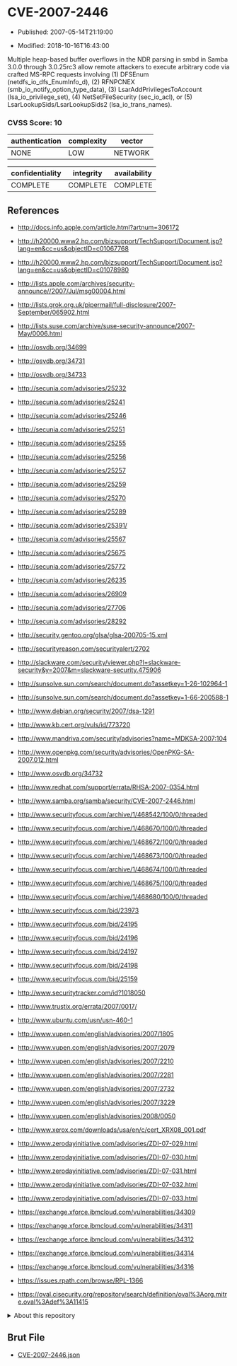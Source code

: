 # CVE-2007-2446

- Published: 2007-05-14T21:19:00

- Modified: 2018-10-16T16:43:00

Multiple heap-based buffer overflows in the NDR parsing in smbd in Samba 3.0.0 through 3.0.25rc3 allow remote attackers to execute arbitrary code via crafted MS-RPC requests involving (1) DFSEnum (netdfs_io_dfs_EnumInfo_d), (2) RFNPCNEX (smb_io_notify_option_type_data), (3) LsarAddPrivilegesToAccount (lsa_io_privilege_set), (4) NetSetFileSecurity (sec_io_acl), or (5) LsarLookupSids/LsarLookupSids2 (lsa_io_trans_names).

### CVSS Score: **10**

| authentication | complexity | vector |
| --- | --- | --- |
| NONE | LOW | NETWORK |

| confidentiality | integrity | availability |
| --- | --- | --- |
| COMPLETE | COMPLETE | COMPLETE |

## References

* http://docs.info.apple.com/article.html?artnum=306172

* http://h20000.www2.hp.com/bizsupport/TechSupport/Document.jsp?lang=en&cc=us&objectID=c01067768

* http://h20000.www2.hp.com/bizsupport/TechSupport/Document.jsp?lang=en&cc=us&objectID=c01078980

* http://lists.apple.com/archives/security-announce//2007/Jul/msg00004.html

* http://lists.grok.org.uk/pipermail/full-disclosure/2007-September/065902.html

* http://lists.suse.com/archive/suse-security-announce/2007-May/0006.html

* http://osvdb.org/34699

* http://osvdb.org/34731

* http://osvdb.org/34733

* http://secunia.com/advisories/25232

* http://secunia.com/advisories/25241

* http://secunia.com/advisories/25246

* http://secunia.com/advisories/25251

* http://secunia.com/advisories/25255

* http://secunia.com/advisories/25256

* http://secunia.com/advisories/25257

* http://secunia.com/advisories/25259

* http://secunia.com/advisories/25270

* http://secunia.com/advisories/25289

* http://secunia.com/advisories/25391/

* http://secunia.com/advisories/25567

* http://secunia.com/advisories/25675

* http://secunia.com/advisories/25772

* http://secunia.com/advisories/26235

* http://secunia.com/advisories/26909

* http://secunia.com/advisories/27706

* http://secunia.com/advisories/28292

* http://security.gentoo.org/glsa/glsa-200705-15.xml

* http://securityreason.com/securityalert/2702

* http://slackware.com/security/viewer.php?l=slackware-security&y=2007&m=slackware-security.475906

* http://sunsolve.sun.com/search/document.do?assetkey=1-26-102964-1

* http://sunsolve.sun.com/search/document.do?assetkey=1-66-200588-1

* http://www.debian.org/security/2007/dsa-1291

* http://www.kb.cert.org/vuls/id/773720

* http://www.mandriva.com/security/advisories?name=MDKSA-2007:104

* http://www.openpkg.com/security/advisories/OpenPKG-SA-2007.012.html

* http://www.osvdb.org/34732

* http://www.redhat.com/support/errata/RHSA-2007-0354.html

* http://www.samba.org/samba/security/CVE-2007-2446.html

* http://www.securityfocus.com/archive/1/468542/100/0/threaded

* http://www.securityfocus.com/archive/1/468670/100/0/threaded

* http://www.securityfocus.com/archive/1/468672/100/0/threaded

* http://www.securityfocus.com/archive/1/468673/100/0/threaded

* http://www.securityfocus.com/archive/1/468674/100/0/threaded

* http://www.securityfocus.com/archive/1/468675/100/0/threaded

* http://www.securityfocus.com/archive/1/468680/100/0/threaded

* http://www.securityfocus.com/bid/23973

* http://www.securityfocus.com/bid/24195

* http://www.securityfocus.com/bid/24196

* http://www.securityfocus.com/bid/24197

* http://www.securityfocus.com/bid/24198

* http://www.securityfocus.com/bid/25159

* http://www.securitytracker.com/id?1018050

* http://www.trustix.org/errata/2007/0017/

* http://www.ubuntu.com/usn/usn-460-1

* http://www.vupen.com/english/advisories/2007/1805

* http://www.vupen.com/english/advisories/2007/2079

* http://www.vupen.com/english/advisories/2007/2210

* http://www.vupen.com/english/advisories/2007/2281

* http://www.vupen.com/english/advisories/2007/2732

* http://www.vupen.com/english/advisories/2007/3229

* http://www.vupen.com/english/advisories/2008/0050

* http://www.xerox.com/downloads/usa/en/c/cert_XRX08_001.pdf

* http://www.zerodayinitiative.com/advisories/ZDI-07-029.html

* http://www.zerodayinitiative.com/advisories/ZDI-07-030.html

* http://www.zerodayinitiative.com/advisories/ZDI-07-031.html

* http://www.zerodayinitiative.com/advisories/ZDI-07-032.html

* http://www.zerodayinitiative.com/advisories/ZDI-07-033.html

* https://exchange.xforce.ibmcloud.com/vulnerabilities/34309

* https://exchange.xforce.ibmcloud.com/vulnerabilities/34311

* https://exchange.xforce.ibmcloud.com/vulnerabilities/34312

* https://exchange.xforce.ibmcloud.com/vulnerabilities/34314

* https://exchange.xforce.ibmcloud.com/vulnerabilities/34316

* https://issues.rpath.com/browse/RPL-1366

* https://oval.cisecurity.org/repository/search/definition/oval%3Aorg.mitre.oval%3Adef%3A11415

<details>
<summary>About this repository</summary> 

  This repository is part of the project [Live Hack CVE](https://github.com/Live-Hack-CVE). Main website can be found [www.live-hack.org](https://www.live-hack.org) 
  
  Made by [Sn0wAlice](https://github.com/Sn0wAlice) for the people that care about security and need to have a feed of the latest CVEs. Hope you enjoy it, don't forget to star the repo and follow me on [Twitter](https://twitter.com/Sn0wAlice) and [Github](https://github.com/Sn0wAlice). And that is my [personnal website](https://www.alice-snow.me/)

  - [Home Page](https://github.com/Live-Hack-CVE)
  - [Framework](https://github.com/Live-Hack-CVE/cve-framework)
  - [CVE database](https://github.com/Live-Hack-CVE/full_database)
  - [Changelog](https://github.com/Live-Hack-CVE/Changelog)
</details>

## Brut File

* [CVE-2007-2446.json](https://raw.githubusercontent.com/Live-Hack-CVE/full_database/main/cves/2007/CVE-2007-2446.json)

